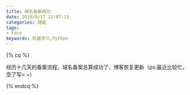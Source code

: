 ```yaml
---
title: 域名备案成功
date: 2018/9/17 21:07:15
categories: 随笔
tags: 
- Face
keywords: 机器学习,Python
---
```


{% cq %} 

经历十几天的备案流程，域名备案总算成功了，博客恢复更新（ps:最近比较忙，空了写= =）

{% endcq %}